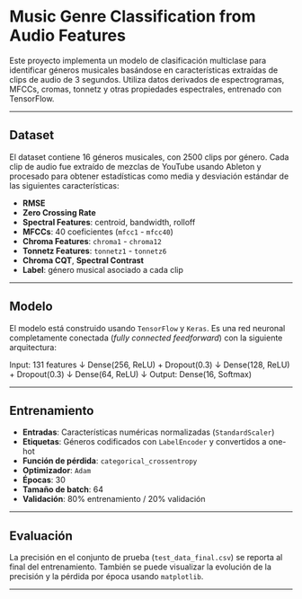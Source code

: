#  Music Genre Classification from Audio Features

Este proyecto implementa un modelo de clasificación multiclase para identificar géneros musicales basándose en características extraídas de clips de audio de 3 segundos. Utiliza datos derivados de espectrogramas, MFCCs, cromas, tonnetz y otras propiedades espectrales, entrenado con TensorFlow.

---

## Dataset

El dataset contiene 16 géneros musicales, con 2500 clips por género. Cada clip de audio fue extraído de mezclas de YouTube usando Ableton y procesado para obtener estadísticas como media y desviación estándar de las siguientes características:

- **RMSE**
- **Zero Crossing Rate**
- **Spectral Features**: centroid, bandwidth, rolloff
- **MFCCs**: 40 coeficientes (`mfcc1` - `mfcc40`)
- **Chroma Features**: `chroma1` - `chroma12`
- **Tonnetz Features**: `tonnetz1` - `tonnetz6`
- **Chroma CQT**, **Spectral Contrast**
- **Label**: género musical asociado a cada clip

---

## Modelo

El modelo está construido usando `TensorFlow` y `Keras`. Es una red neuronal completamente conectada (*fully connected feedforward*) con la siguiente arquitectura:

Input: 131 features
↓
Dense(256, ReLU) + Dropout(0.3)
↓
Dense(128, ReLU) + Dropout(0.3)
↓
Dense(64, ReLU)
↓
Output: Dense(16, Softmax)


---

## Entrenamiento

- **Entradas**: Características numéricas normalizadas (`StandardScaler`)
- **Etiquetas**: Géneros codificados con `LabelEncoder` y convertidos a one-hot
- **Función de pérdida**: `categorical_crossentropy`
- **Optimizador**: `Adam`
- **Épocas**: 30
- **Tamaño de batch**: 64
- **Validación**: 80% entrenamiento / 20% validación

---

## Evaluación

La precisión en el conjunto de prueba (`test_data_final.csv`) se reporta al final del entrenamiento. También se puede visualizar la evolución de la precisión y la pérdida por época usando `matplotlib`.

---


